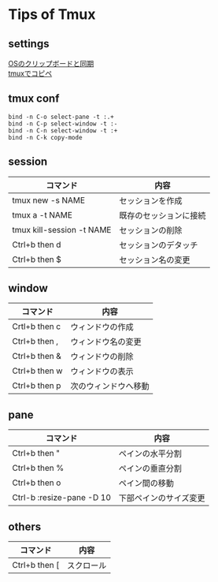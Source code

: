 # Tips of Tmux

## settings
[OSのクリップボードと同期](https://maku.blog/p/tb6s2ck/)  
[tmuxでコピペ](https://qiita.com/chatrate/items/394122d3225ab42ca6f1)  

## tmux conf
```
bind -n C-o select-pane -t :.+
bind -n C-p select-window -t :-
bind -n C-n select-window -t :+
bind -n C-k copy-mode
```

## session
| コマンド | 内容 |
|---|---|
| tmux new -s NAME | セッションを作成 |
| tmux a -t NAME | 既存のセッションに接続 |
| tmux kill-session -t NAME | セッションの削除 |
| Ctrl+b then d | セッションのデタッチ |
|  Ctrl+b then $ | セッション名の変更 |


## window
| コマンド | 内容 |
|---|---|
| Crtl+b then c | ウィンドウの作成 |
| Ctrl+b then , | ウィンドウ名の変更 |
| Ctrl+b then & | ウィンドウの削除 |
| Ctrl+b then w | ウィンドウの表示 |
| Ctrl+b then p | 次のウィンドウへ移動 |
  
## pane
| コマンド | 内容 |
|---|---|
| Ctrl+b then " | ペインの水平分割 |
| Ctrl+b then % | ペインの垂直分割 |
| Ctrl+b then o | ペイン間の移動 |
| Ctrl-b :resize-pane -D 10	| 下部ペインのサイズ変更 |

## others
| コマンド | 内容 |
|---|---|
| Ctrl+b then [ | スクロール |
